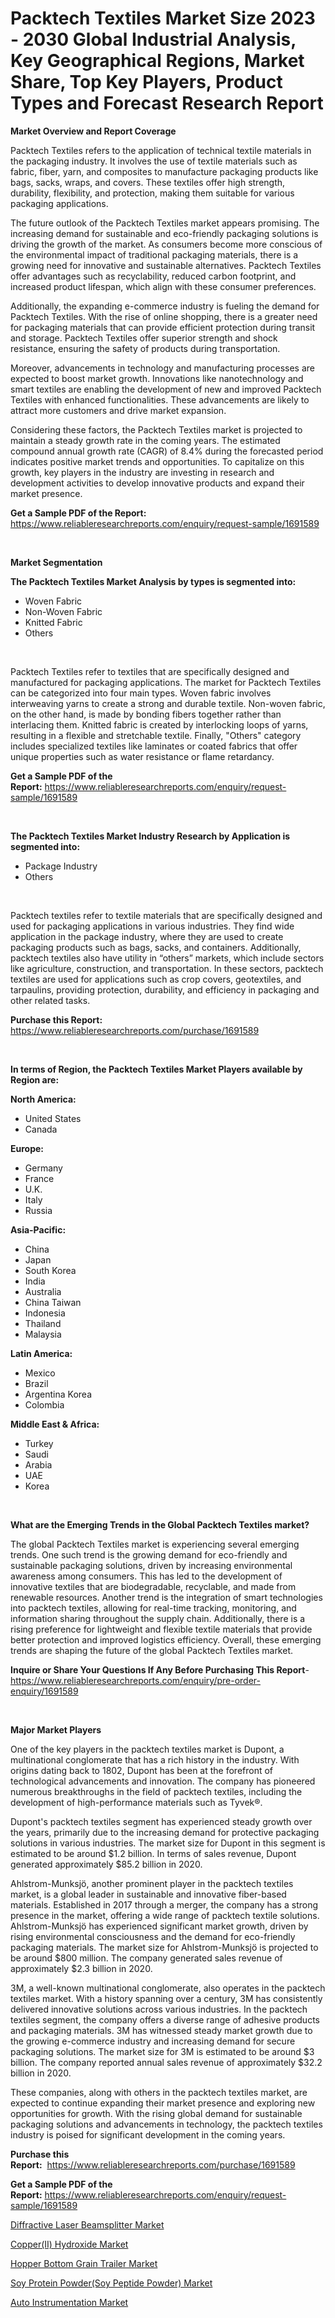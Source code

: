 <p><h1>Packtech Textiles Market Size 2023 - 2030 Global Industrial Analysis, Key Geographical Regions, Market Share, Top Key Players, Product Types and Forecast Research Report</h1></p><p><strong>Market Overview and Report Coverage</strong></p>
<p><p>Packtech Textiles refers to the application of technical textile materials in the packaging industry. It involves the use of textile materials such as fabric, fiber, yarn, and composites to manufacture packaging products like bags, sacks, wraps, and covers. These textiles offer high strength, durability, flexibility, and protection, making them suitable for various packaging applications.</p><p>The future outlook of the Packtech Textiles market appears promising. The increasing demand for sustainable and eco-friendly packaging solutions is driving the growth of the market. As consumers become more conscious of the environmental impact of traditional packaging materials, there is a growing need for innovative and sustainable alternatives. Packtech Textiles offer advantages such as recyclability, reduced carbon footprint, and increased product lifespan, which align with these consumer preferences.</p><p>Additionally, the expanding e-commerce industry is fueling the demand for Packtech Textiles. With the rise of online shopping, there is a greater need for packaging materials that can provide efficient protection during transit and storage. Packtech Textiles offer superior strength and shock resistance, ensuring the safety of products during transportation.</p><p>Moreover, advancements in technology and manufacturing processes are expected to boost market growth. Innovations like nanotechnology and smart textiles are enabling the development of new and improved Packtech Textiles with enhanced functionalities. These advancements are likely to attract more customers and drive market expansion.</p><p>Considering these factors, the Packtech Textiles market is projected to maintain a steady growth rate in the coming years. The estimated compound annual growth rate (CAGR) of 8.4% during the forecasted period indicates positive market trends and opportunities. To capitalize on this growth, key players in the industry are investing in research and development activities to develop innovative products and expand their market presence.</p></p>
<p><strong>Get a Sample PDF of the Report:</strong> <a href="https://www.reliableresearchreports.com/enquiry/request-sample/1691589">https://www.reliableresearchreports.com/enquiry/request-sample/1691589</a></p>
<p>&nbsp;</p>
<p><strong>Market Segmentation</strong></p>
<p><strong>The Packtech Textiles Market Analysis by types is segmented into:</strong></p>
<p><ul><li>Woven Fabric</li><li>Non-Woven Fabric</li><li>Knitted Fabric</li><li>Others</li></ul></p>
<p>&nbsp;</p>
<p><p>Packtech Textiles refer to textiles that are specifically designed and manufactured for packaging applications. The market for Packtech Textiles can be categorized into four main types. Woven fabric involves interweaving yarns to create a strong and durable textile. Non-woven fabric, on the other hand, is made by bonding fibers together rather than interlacing them. Knitted fabric is created by interlocking loops of yarns, resulting in a flexible and stretchable textile. Finally, "Others" category includes specialized textiles like laminates or coated fabrics that offer unique properties such as water resistance or flame retardancy.</p></p>
<p><strong>Get a Sample PDF of the Report:</strong>&nbsp;<a href="https://www.reliableresearchreports.com/enquiry/request-sample/1691589">https://www.reliableresearchreports.com/enquiry/request-sample/1691589</a></p>
<p>&nbsp;</p>
<p><strong>The Packtech Textiles Market Industry Research by Application is segmented into:</strong></p>
<p><ul><li>Package Industry</li><li>Others</li></ul></p>
<p>&nbsp;</p>
<p><p>Packtech textiles refer to textile materials that are specifically designed and used for packaging applications in various industries. They find wide application in the package industry, where they are used to create packaging products such as bags, sacks, and containers. Additionally, packtech textiles also have utility in “others” markets, which include sectors like agriculture, construction, and transportation. In these sectors, packtech textiles are used for applications such as crop covers, geotextiles, and tarpaulins, providing protection, durability, and efficiency in packaging and other related tasks.</p></p>
<p><strong>Purchase this Report:</strong>&nbsp; <a href="https://www.reliableresearchreports.com/purchase/1691589">https://www.reliableresearchreports.com/purchase/1691589</a></p>
<p>&nbsp;</p>
<p><strong>In terms of Region, the Packtech Textiles Market Players available by Region are:</strong></p>
<p>
    <p> <strong> North America: </strong>
        <ul>
            <li>United States</li>
            <li>Canada</li>
        </ul>
        </p> 
    <p> <strong> Europe: </strong>
        <ul>
            <li>Germany</li>
            <li>France</li>
            <li>U.K.</li>
            <li>Italy</li>
            <li>Russia</li>
        </ul>
        </p> 
    <p> <strong> Asia-Pacific: </strong>
        <ul>
            <li>China</li>
            <li>Japan</li>
            <li>South Korea</li>
            <li>India</li>
            <li>Australia</li>
            <li>China Taiwan</li>
            <li>Indonesia</li>
            <li>Thailand</li>
            <li>Malaysia</li>
        </ul>
        </p> 
    <p> <strong> Latin America: </strong>
        <ul>
            <li>Mexico</li>
            <li>Brazil</li>
            <li>Argentina Korea</li>
            <li>Colombia</li>
        </ul>
        </p> 
    <p> <strong> Middle East & Africa: </strong>
        <ul>
            <li>Turkey</li>
            <li>Saudi</li>
            <li>Arabia</li>
            <li>UAE</li>
            <li>Korea</li>
        </ul>
    </p>
    </p>
<p>&nbsp;</p>
<p><strong>What are the Emerging Trends in the Global Packtech Textiles market?</strong></p>
<p><p>The global Packtech Textiles market is experiencing several emerging trends. One such trend is the growing demand for eco-friendly and sustainable packaging solutions, driven by increasing environmental awareness among consumers. This has led to the development of innovative textiles that are biodegradable, recyclable, and made from renewable resources. Another trend is the integration of smart technologies into packtech textiles, allowing for real-time tracking, monitoring, and information sharing throughout the supply chain. Additionally, there is a rising preference for lightweight and flexible textile materials that provide better protection and improved logistics efficiency. Overall, these emerging trends are shaping the future of the global Packtech Textiles market.</p></p>
<p><strong>Inquire or Share Your Questions If Any Before Purchasing This Report</strong>- <a href="https://www.reliableresearchreports.com/enquiry/pre-order-enquiry/1691589">https://www.reliableresearchreports.com/enquiry/pre-order-enquiry/1691589</a></p>
<p>&nbsp;</p>
<p><strong>Major Market Players</strong></p>
<p><p>One of the key players in the packtech textiles market is Dupont, a multinational conglomerate that has a rich history in the industry. With origins dating back to 1802, Dupont has been at the forefront of technological advancements and innovation. The company has pioneered numerous breakthroughs in the field of packtech textiles, including the development of high-performance materials such as Tyvek®.</p><p>Dupont's packtech textiles segment has experienced steady growth over the years, primarily due to the increasing demand for protective packaging solutions in various industries. The market size for Dupont in this segment is estimated to be around $1.2 billion. In terms of sales revenue, Dupont generated approximately $85.2 billion in 2020.</p><p>Ahlstrom-Munksjö, another prominent player in the packtech textiles market, is a global leader in sustainable and innovative fiber-based materials. Established in 2017 through a merger, the company has a strong presence in the market, offering a wide range of packtech textile solutions. Ahlstrom-Munksjö has experienced significant market growth, driven by rising environmental consciousness and the demand for eco-friendly packaging materials. The market size for Ahlstrom-Munksjö is projected to be around $800 million. The company generated sales revenue of approximately $2.3 billion in 2020.</p><p>3M, a well-known multinational conglomerate, also operates in the packtech textiles market. With a history spanning over a century, 3M has consistently delivered innovative solutions across various industries. In the packtech textiles segment, the company offers a diverse range of adhesive products and packaging materials. 3M has witnessed steady market growth due to the growing e-commerce industry and increasing demand for secure packaging solutions. The market size for 3M is estimated to be around $3 billion. The company reported annual sales revenue of approximately $32.2 billion in 2020.</p><p>These companies, along with others in the packtech textiles market, are expected to continue expanding their market presence and exploring new opportunities for growth. With the rising global demand for sustainable packaging solutions and advancements in technology, the packtech textiles industry is poised for significant development in the coming years.</p></p>
<p><strong>Purchase this Report:</strong>&nbsp;&nbsp;<a href="https://www.reliableresearchreports.com/purchase/1691589">https://www.reliableresearchreports.com/purchase/1691589</a></p>
<p></p>
<p><strong>Get a Sample PDF of the Report:</strong>&nbsp;<a href="https://www.reliableresearchreports.com/enquiry/request-sample/1691589">https://www.reliableresearchreports.com/enquiry/request-sample/1691589</a></p>
<p><p><a href="https://medium.com/@jacks0866979/diffractive-laser-beamsplitter-market-share-evolution-and-market-growth-trends-2023-2030-5c08f151207f">Diffractive Laser Beamsplitter Market</a></p><p><a href="https://github.com/marloy8/Market-Research-Report-List-1/blob/main/copperii-hydroxide-market.md">Copper(II) Hydroxide Market</a></p><p><a href="https://www.linkedin.com/pulse/hopper-bottom-grain-trailer-market-insights-players-forecast-c2uwf/">Hopper Bottom Grain Trailer Market</a></p><p><a href="https://github.com/mahnoor2003/Market-Research-Report-List-1/blob/main/soy-protein-powdersoy-peptide-powder-market.md">Soy Protein Powder(Soy Peptide Powder) Market</a></p><p><a href="https://www.linkedin.com/pulse/auto-instrumentation-market-size-share-amp-trends-analysis-rtcaf/">Auto Instrumentation Market</a></p></p>